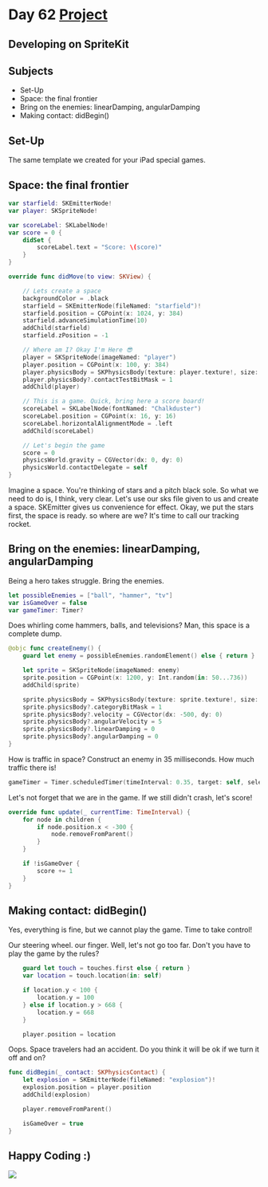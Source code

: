 # Day 62 <a href="https://github.com/devmehmetates/365-day-of-code/tree/main/Project/Day62-63/Day62-63"> Project </a>

## Developing on SpriteKit

## Subjects

+ Set-Up
+ Space: the final frontier
+ Bring on the enemies: linearDamping, angularDamping
+ Making contact: didBegin()

## Set-Up
The same template we created for your iPad special games.

## Space: the final frontier
```swift
var starfield: SKEmitterNode!
var player: SKSpriteNode!

var scoreLabel: SKLabelNode!
var score = 0 {
    didSet {
        scoreLabel.text = "Score: \(score)"
    }
}
```
```swift
override func didMove(to view: SKView) {

    // Lets create a space
    backgroundColor = .black
    starfield = SKEmitterNode(fileNamed: "starfield")!
    starfield.position = CGPoint(x: 1024, y: 384)
    starfield.advanceSimulationTime(10)
    addChild(starfield)
    starfield.zPosition = -1

    // Where am I? Okay I'm Here 😎
    player = SKSpriteNode(imageNamed: "player")
    player.position = CGPoint(x: 100, y: 384)
    player.physicsBody = SKPhysicsBody(texture: player.texture!, size: player.size)
    player.physicsBody?.contactTestBitMask = 1
    addChild(player)

    // This is a game. Quick, bring here a score board!
    scoreLabel = SKLabelNode(fontNamed: "Chalkduster")
    scoreLabel.position = CGPoint(x: 16, y: 16)
    scoreLabel.horizontalAlignmentMode = .left
    addChild(scoreLabel)

    // Let's begin the game
    score = 0
    physicsWorld.gravity = CGVector(dx: 0, dy: 0)
    physicsWorld.contactDelegate = self
}
```
Imagine a space. You're thinking of stars and a pitch black sole. So what we need to do is, I think, very clear. Let's use our sks file given to us and create a space. SKEmitter gives us convenience for effect. Okay, we put the stars first, the space is ready. so where are we? It's time to call our tracking rocket.

## Bring on the enemies: linearDamping, angularDamping


Being a hero takes struggle. Bring the enemies.
```swift
let possibleEnemies = ["ball", "hammer", "tv"]
var isGameOver = false
var gameTimer: Timer?
```

Does whirling come hammers, balls, and televisions? Man, this space is a complete dump.
```swift
@objc func createEnemy() {
    guard let enemy = possibleEnemies.randomElement() else { return }

    let sprite = SKSpriteNode(imageNamed: enemy)
    sprite.position = CGPoint(x: 1200, y: Int.random(in: 50...736))
    addChild(sprite)

    sprite.physicsBody = SKPhysicsBody(texture: sprite.texture!, size: sprite.size)
    sprite.physicsBody?.categoryBitMask = 1
    sprite.physicsBody?.velocity = CGVector(dx: -500, dy: 0)
    sprite.physicsBody?.angularVelocity = 5
    sprite.physicsBody?.linearDamping = 0
    sprite.physicsBody?.angularDamping = 0
}
```


How is traffic in space? Construct an enemy in 35 milliseconds. How much traffic there is!
```swift
gameTimer = Timer.scheduledTimer(timeInterval: 0.35, target: self, selector: #selector(createEnemy), userInfo: nil, repeats: true)
```

Let's not forget that we are in the game. If we still didn't crash, let's score!
```swift
override func update(_ currentTime: TimeInterval) {
    for node in children {
        if node.position.x < -300 {
            node.removeFromParent()
        }
    }

    if !isGameOver {
        score += 1
    }
}
```

##  Making contact: didBegin()
Yes, everything is fine, but we cannot play the game. Time to take control!

Our steering wheel. our finger. Well, let's not go too far. Don't you have to play the game by the rules?
```swift
    guard let touch = touches.first else { return }
    var location = touch.location(in: self)

    if location.y < 100 {
        location.y = 100
    } else if location.y > 668 {
        location.y = 668
    }

    player.position = location
```

Oops. Space travelers had an accident. Do you think it will be ok if we turn it off and on?
```swift
func didBegin(_ contact: SKPhysicsContact) {
    let explosion = SKEmitterNode(fileNamed: "explosion")!
    explosion.position = player.position
    addChild(explosion)

    player.removeFromParent()

    isGameOver = true
}
```

## Happy Coding :)

<img src="https://c.tenor.com/sWEUdV5LQdkAAAAC/yes-apple.gif">

